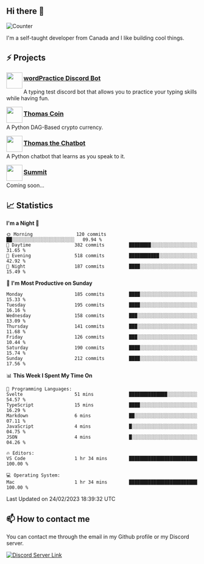 <h2>Hi there 👋</h2>

![Counter](https://komarev.com/ghpvc/?username=principle105)

<p>I'm a self-taught developer from Canada and I like building cool things.</p>

<h2>⚡ Projects</h2>

<img align="left" src="https://i.imgur.com/BIzs17V.png" width="42" height="42" />
<h3><a target="_blank" href="http://wordpractice.principle.sh/">wordPractice Discord Bot</a></h3>
<p>A typing test discord bot that allows you to practice your typing skills while having fun.</p>

<img align="left" src="https://i.imgur.com/4FdQpgN.png" width="42" height="42" />
<h3><a href="https://github.com/principle105/thomas-coin">Thomas Coin</a></h3>
<p>A Python DAG-Based crypto currency.</p>

<img align="left" src="https://i.imgur.com/hA9YF2s.png" width="42" height="42" />
<h3><a href="https://github.com/principle105/thomasthechatbot">Thomas the Chatbot</a></h3>
<p>A Python chatbot that learns as you speak to it.</p>

<img align="left" src="https://i.imgur.com/Ly8Atho.png" width="42" height="42" />
<h3><a href="http://summit.sh/">Summit</a></h3>
<p>Coming soon...</p>

<h2>📈 Statistics</h2>

<!--START_SECTION:waka-->
**I'm a Night 🦉** 

```text
🌞 Morning                120 commits         ██░░░░░░░░░░░░░░░░░░░░░░░   09.94 % 
🌆 Daytime                382 commits         ████████░░░░░░░░░░░░░░░░░   31.65 % 
🌃 Evening                518 commits         ███████████░░░░░░░░░░░░░░   42.92 % 
🌙 Night                  187 commits         ████░░░░░░░░░░░░░░░░░░░░░   15.49 % 
```
📅 **I'm Most Productive on Sunday** 

```text
Monday                   185 commits         ████░░░░░░░░░░░░░░░░░░░░░   15.33 % 
Tuesday                  195 commits         ████░░░░░░░░░░░░░░░░░░░░░   16.16 % 
Wednesday                158 commits         ███░░░░░░░░░░░░░░░░░░░░░░   13.09 % 
Thursday                 141 commits         ███░░░░░░░░░░░░░░░░░░░░░░   11.68 % 
Friday                   126 commits         ███░░░░░░░░░░░░░░░░░░░░░░   10.44 % 
Saturday                 190 commits         ████░░░░░░░░░░░░░░░░░░░░░   15.74 % 
Sunday                   212 commits         ████░░░░░░░░░░░░░░░░░░░░░   17.56 % 
```


📊 **This Week I Spent My Time On** 

```text
💬 Programming Languages: 
Svelte                   51 mins             ██████████████░░░░░░░░░░░   54.57 % 
TypeScript               15 mins             ████░░░░░░░░░░░░░░░░░░░░░   16.29 % 
Markdown                 6 mins              ██░░░░░░░░░░░░░░░░░░░░░░░   07.11 % 
JavaScript               4 mins              █░░░░░░░░░░░░░░░░░░░░░░░░   04.75 % 
JSON                     4 mins              █░░░░░░░░░░░░░░░░░░░░░░░░   04.26 % 

🔥 Editors: 
VS Code                  1 hr 34 mins        █████████████████████████   100.00 % 

💻 Operating System: 
Mac                      1 hr 34 mins        █████████████████████████   100.00 % 
```


 Last Updated on 24/02/2023 18:39:32 UTC
<!--END_SECTION:waka-->

<h2>📫 How to contact me</h2>

You can contact me through the email in my Github profile or my Discord server.

[![Discord Server Link](https://dcbadge.vercel.app/api/server/DHnk46C)](https://discord.gg/DHnk46C)

